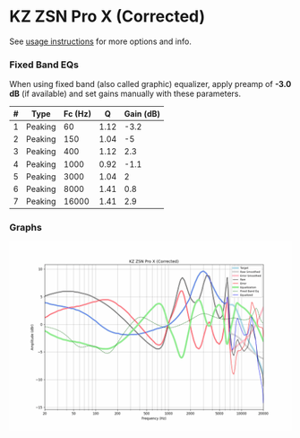 # KZ ZSN Pro X (Corrected)
See [usage instructions](https://github.com/jaakkopasanen/AutoEq#usage) for more options and info.

### Fixed Band EQs
When using fixed band (also called graphic) equalizer, apply preamp of **-3.0 dB** (if available) and set gains manually with these parameters.

|   # | Type    |   Fc (Hz) |    Q |   Gain (dB) |
|-----|---------|-----------|------|-------------|
|   1 | Peaking |        60 | 1.12 |        -3.2 |
|   2 | Peaking |       150 | 1.04 |        -5   |
|   3 | Peaking |       400 | 1.12 |         2.3 |
|   4 | Peaking |      1000 | 0.92 |        -1.1 |
|   5 | Peaking |      3000 | 1.04 |         2   |
|   6 | Peaking |      8000 | 1.41 |         0.8 |
|   7 | Peaking |     16000 | 1.41 |         2.9 |

### Graphs
![](./KZ%20ZSN%20Pro%20X%20(Corrected).png)
